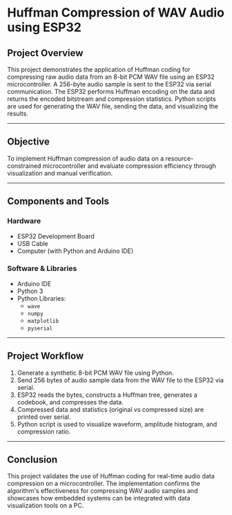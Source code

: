 # Huffman Compression of WAV Audio using ESP32

## Project Overview

This project demonstrates the application of Huffman coding for compressing raw audio data from an 8-bit PCM WAV file using an ESP32 microcontroller. A 256-byte audio sample is sent to the ESP32 via serial communication. The ESP32 performs Huffman encoding on the data and returns the encoded bitstream and compression statistics. Python scripts are used for generating the WAV file, sending the data, and visualizing the results.

---

## Objective

To implement Huffman compression of audio data on a resource-constrained microcontroller and evaluate compression efficiency through visualization and manual verification.

---

## Components and Tools

### Hardware
- ESP32 Development Board
- USB Cable
- Computer (with Python and Arduino IDE)

### Software & Libraries
- Arduino IDE
- Python 3
- Python Libraries:
  - `wave`
  - `numpy`
  - `matplotlib`
  - `pyserial`

---

## Project Workflow

1. Generate a synthetic 8-bit PCM WAV file using Python.
2. Send 256 bytes of audio sample data from the WAV file to the ESP32 via serial.
3. ESP32 reads the bytes, constructs a Huffman tree, generates a codebook, and compresses the data.
4. Compressed data and statistics (original vs compressed size) are printed over serial.
5. Python script is used to visualize waveform, amplitude histogram, and compression ratio.

---

## Conclusion

This project validates the use of Huffman coding for real-time audio data compression on a microcontroller. The implementation confirms the algorithm's effectiveness for compressing WAV audio samples and showcases how embedded systems can be integrated with data visualization tools on a PC.
